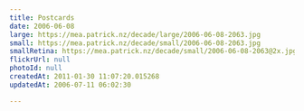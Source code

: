 ```yaml
---
title: Postcards
date: 2006-06-08
large: https://mea.patrick.nz/decade/large/2006-06-08-2063.jpg
small: https://mea.patrick.nz/decade/small/2006-06-08-2063.jpg
smallRetina: https://mea.patrick.nz/decade/small/2006-06-08-2063@2x.jpg
flickrUrl: null
photoId: null
createdAt: 2011-01-30 11:07:20.015268
updatedAt: 2006-07-11 06:02:30

---
```


